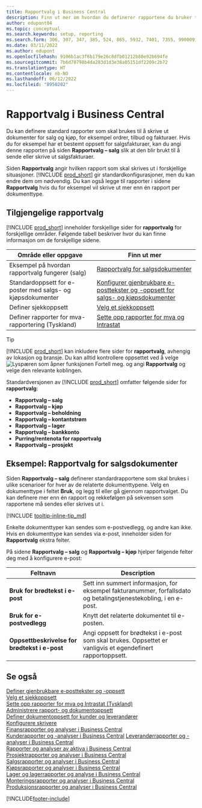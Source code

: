 ```yaml
---
title: Rapportvalg i Business Central
description: Finn ut mer om hvordan du definerer rapportene du bruker til å skrive ut ulike typer dokumenter i Business Central.
author: edupont04
ms.topic: conceptual
ms.search.keywords: setup, reporting
ms.search.form: 306, 307, 347, 385, 524, 865, 5932, 7401, 7355, 99000917
ms.date: 03/11/2022
ms.author: edupont
ms.openlocfilehash: 9106b1ac3f6b179e26c8dfb01212b88e92b694fe
ms.sourcegitcommit: 7b6d70798b4da283d1d3e38a05151df2209c2b72
ms.translationtype: HT
ms.contentlocale: nb-NO
ms.lasthandoff: 06/12/2022
ms.locfileid: "8950202"
---
```

# <a name="report-selection-in-business-central"></a>Rapportvalg i Business Central

Du kan definere standard rapporter som skal brukes til å skrive ut dokumenter for salg og kjøp, for eksempel ordrer, tilbud og fakturaer. Hvis du for eksempel har et bestemt oppsett for salgsfakturaer, kan du angi denne rapporten på siden **Rapportvalg – salg** slik at den blir brukt til å sende eller skrive ut salgsfakturaer.  

Siden **Rapportvalg** angir hvilken rapport som skal skrives ut i forskjellige situasjoner. [!INCLUDE [prod_short](includes/prod_short.md)] gir standardkonfigurasjoner, men du kan endre dem om nødvendig. Du kan også legge til rapporter i sidene **Rapportvalg** hvis du for eksempel vil skrive ut mer enn én rapport per dokumenttype.  

## <a name="available-report-selections"></a>Tilgjengelige rapportvalg

[!INCLUDE [prod_short](includes/prod_short.md)] inneholder forskjellige sider for **rapportvalg** for forskjellige områder. Følgende tabell beskriver hvor du kan finne informasjon om de forskjellige sidene.  

|Område eller oppgave  |Finn ut mer|
|--------------|----------|
|Eksempel på hvordan rapportvalg fungerer (salg)|[Rapportvalg for salgsdokumenter](#example-report-selection-for-sales-documents)|
|Standardoppsett for e-poster med salgs- og kjøpsdokumenter  |[Konfigurer gjenbrukbare e-posttekster og -oppsett for salgs- og kjøpsdokumenter](admin-how-setup-email.md#set-up-reusable-email-texts-and-layouts) |
|Definer sjekkoppsett     |[Velg et sjekkoppsett](finance-how-define-check-layouts.md) |
|Definer rapporter for mva-rapportering (Tyskland)|[Sette opp rapporter for mva og Intrastat](LocalFunctionality/Germany/how-to-set-up-reports-for-vat-and-intrastat.md) |

> [!TIP]
> [!INCLUDE [prod_short](includes/prod_short.md)] kan inkludere flere sider for **rapportvalg**, avhengig av lokasjon og bransje. Du kan alltid kontrollere oppsettet ved å velge ![Lyspæren som åpner funksjonen Fortell meg.](media/ui-search/search_small.png "Fortell hva du vil gjøre") og angi **Rapportvalg** og velge den relevante koblingen.

Standardversjonen av [!INCLUDE [prod_short](includes/prod_short.md)] omfatter følgende sider for **rapportvalg**:

* **Rapportvalg – salg**  
* **Rapportvalg – kjøp**  
* **Rapportvalg – beholdning**  
* **Rapportvalg – kontantstrøm**  
* **Rapportvalg – lager**  
* **Rapportvalg – bankkonto**  
* **Purring/rentenota for rapportvalg**  
* **Rapportvalg – prosjekt**  

## <a name="example-report-selection-for-sales-documents"></a>Eksempel: Rapportvalg for salgsdokumenter

Siden **Rapportvalg – salg** definerer standardrapportene som skal brukes i ulike scenarioer for hver av de relaterte dokumenttypene. Velg en dokumenttype i feltet **Bruk**, og legg til eller gå gjennom rapportvalget. Du kan definere mer enn én rapport og rekkefølgen på sekvensen som rapportene må sendes eller skrives ut i.  

[!INCLUDE [tooltip-inline-tip_md](includes/tooltip-inline-tip_md.md)]

Enkelte dokumenttyper kan sendes som e-postvedlegg, og andre kan ikke. Hvis en dokumenttype kan sendes via e-post, inneholder siden for **Rapportvalg** ekstra felter.  

På sidene **Rapportvalg – salg** og **Rapportvalg – kjøp** hjelper følgende felter deg med å konfigurere e-post:

|Feltnavn |Description  |
|-----------|-------------|
|**Bruk for brødtekst i e-post**| Sett inn summert informasjon, for eksempel fakturanummer, forfallsdato og betalingstjenestekobling, i en e-post.        |
|**Bruk for e-postvedlegg**| Knytt det relaterte dokumentet til e-posten.|
|**Oppsettbeskrivelse for brødtekst i e-post**|Angi oppsett for brødtekst i e-post som skal brukes. Oppsettet er vanligvis et egendefinert rapportoppsett. |

## <a name="see-also"></a>Se også

[Definer gjenbrukbare e-posttekster og -oppsett](admin-how-setup-email.md#set-up-reusable-email-texts-and-layouts)  
[Velg et sjekkoppsett](finance-how-define-check-layouts.md)  
[Sette opp rapporter for mva og Intrastat (Tyskland)](LocalFunctionality/Germany/how-to-set-up-reports-for-vat-and-intrastat.md)  
[Administrere rapport- og dokumentoppsett](ui-manage-report-layouts.md)  
[Definer dokumentoppsett for kunder og leverandører](ui-define-customer-vendor-document-layouts.md)  
[Konfigurere skrivere](ui-specify-printer-selection-reports.md)  
[Finansrapporter og analyser i Business Central](finance-reports.md)  
[Kunderapporter og -analyser i Business Central](receivables-reports.md) 
[Leverandørrapporter og -analyser i Business Central](payables-reports.md)  
[Rapporter og analyser av aktiva i Business Central](fa-reports.md)  
[Prosjektrapporter og analyser i Business Central](project-reports.md)  
[Salgsrapporter og analyser i Business Central](sales-reports.md)  
[Kjøpsrapporter og analyser i Business Central](purchase-reports.md)  
[Lager og lagerrapporter og analyse i Business Central](inventory-WMS-reports.md)  
[Monteringsrapporter og analyser i Business Central](assembly-reports.md)  
[Produksjonsrapporter og analyser i Business Central](production-reports.md)  

[!INCLUDE[footer-include](includes/footer-banner.md)]
